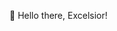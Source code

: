 👋 Hello there, Excelsior!
<!---
RVNayan/RVNayan is a ✨ special ✨ repository because its `README.md` (this file) appears on your GitHub profile.
You can click the Preview link to take a look at your changes.
--->
